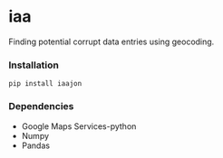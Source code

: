 # iaa
Finding potential corrupt data entries using geocoding.

### Installation
```
pip install iaajon

```

### Dependencies

* Google Maps Services-python
* Numpy
* Pandas
